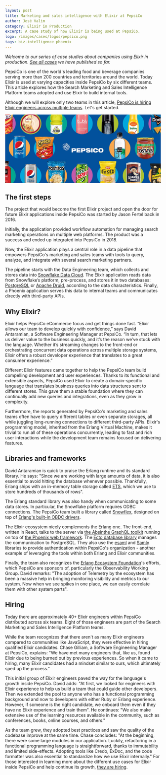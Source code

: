 ```yaml
---
layout: post
title: Marketing and sales intelligence with Elixir at PepsiCo
author: José Valim
category: Elixir in Production
excerpt: A case study of how Elixir is being used at PepsiCo.
logo: /images/cases/logos/pepsico.png
tags: biz-intelligence phoenix
---
```


*Welcome to our series of case studies about companies using Elixir in production. [See all cases](/cases.html) we have published so far.*

PepsiCo is one of the world's leading food and beverage companies serving more than 200 countries and territories around the world. Today Elixir is used at varying capacities inside PepsiCo by six different teams. This article explores how the Search Marketing and Sales Intelligence Platform teams adopted and use Elixir to build internal tools.

Although we will explore only two teams in this article, [PepsiCo is hiring Elixir engineers across multiple teams](https://www.pepsicojobs.com/teams-ecommerce). Let's get started.

![PepsiCo](/images/cases/bg/pepsico.jpg)

## The first steps

The project that would become the first Elixir project and open the door for future Elixir applications inside PepsiCo was started by Jason Fertel back in 2016.

Initially, the application provided workflow automation for managing search marketing operations on multiple web platforms. The product was a success and ended up integrated into PepsiCo in 2018.

Now, the Elixir application plays a central role in a data pipeline that empowers PepsiCo's marketing and sales teams with tools to query, analyze, and integrate with several search marketing partners.

The pipeline starts with the Data Engineering team, which collects and stores data into  [Snowflake Data Cloud](https://www.snowflake.com/). The Elixir application reads data from Snowflake’s platform, pre-process, and stores it in two databases: [PostgreSQL](https://www.postgresql.org/) or [Apache Druid](https://druid.apache.org/), according to the data characteristics. Finally, a Phoenix application serves this data to internal teams and communicates directly with third-party APIs.

## Why Elixir?

Elixir helps PepsiCo eCommerce focus and get things done fast. “Elixir allows our team to develop quickly with confidence,” says David Antaramian, a Software Engineering Manager at PepsiCo. “In turn, that lets us deliver value to the business quickly, and it’s the reason we’ve stuck with the language. Whether it’s streaming changes to the front-end or orchestrating concurrent data operations across multiple storage systems, Elixir offers a robust developer experience that translates to a great consumer experience.”

Different Elixir features came together to help the PepsiCo team build compelling development and user experiences. Thanks to its functional and extensible aspects, PepsiCo used Elixir to create a domain-specific language that translates business queries into data structures sent to different stores. This gave them a stable foundation where they can continually add new queries and integrations, even as they grow in complexity.

Furthermore, the reports generated by PepsiCo's marketing and sales teams often have to query different tables or even separate storages, all while juggling long-running connections to different third-party APIs. Elixir's programming model, inherited from the Erlang Virtual Machine, makes it trivial to run all of these operations concurrently, leading to fast and rich user interactions while the development team remains focused on delivering features.

## Libraries and frameworks

David Antaramian is quick to praise the Erlang runtime and its standard library. He says: "Since we are working with large amounts of data, it is also essential to avoid hitting the database whenever possible. Thankfully, Erlang ships with an in-memory table storage called [ETS](http://erlang.org/doc/man/ets.html), which we use to store hundreds of thousands of rows".

The Erlang standard library was also handy when communicating to some data stores. In particular, the Snowflake platform requires ODBC connections. The PepsiCo team built a library called [Snowflex](https://github.com/pepsico-ecommerce/snowflex), designed on top of [Erlang's built-in OBDC drivers](http://erlang.org/doc/man/odbc.html).

The Elixir ecosystem nicely complements the Erlang one. The front-end, written in React, talks to the server via [the Absinthe GraphQL toolkit](http://absinthe-graphql.org/) running on top of [the Phoenix web framework](http://phoenixframework.org/). The [Ecto database library](https://github.com/elixir-ecto/ecto) manages the communication to PostgreSQL. They also use the [esaml](https://github.com/handnot2/esaml) and [Samly](https://github.com/handnot2/samly) libraries to provide authentication within PepsiCo's organization - another example of leveraging the tools within both Erlang and Elixir communities.

Finally, the team also recognizes the [Erlang Ecosystem Foundation](https://erlef.org/)'s efforts, which PepsiCo are sponsors of, particularly the Observability Working Group. David remarks: "The adoption of Telemetry by the ecosystem has been a massive help in bringing monitoring visibility and metrics to our system. Now when we see spikes in one place, we can easily correlate them with other system parts".

## Hiring

Today there are approximately 40+ Elixir engineers within PepsiCo distributed across six teams. Eight of those engineers are part of the Search Marketing and Sales Intelligence Platform teams.

While the team recognizes that there aren't as many Elixir engineers compared to communities like JavaScript, they were effective in hiring qualified Elixir candidates. Chase Gilliam, a Software Engineering Manager at PepsiCo, explains: "We have met many engineers that, like us, found Elixir due to being burned out by previous experiences. So when it came to hiring, many Elixir candidates had a mindset similar to ours, which ultimately sped up the process."

This initial group of Elixir engineers paved the way for the language's growth inside PepsiCo. David adds: "At first, we looked for engineers with Elixir experience to help us build a team that could guide other developers. Then we extended the pool to anyone who has a functional programming background and now to developers with either Ruby or Erlang experience. However, if someone is the right candidate, we onboard them even if they have no Elixir experience and train them". He continues: "We also make extensive use of the learning resources available in the community, such as conferences, books, online courses, and others."

As the team grew, they adopted best practices and saw the quality of the codebase improve at the same time. Chase concludes: "At the beginning, there were some large modules in our application. Luckily, refactoring in a functional programming language is straightforward, thanks to immutability and limited side-effects. Adopting tools like Credo, ExDoc, and the code formatter was also essential to standardize how we use Elixir internally." For those interested in learning more about the different use cases for Elixir inside PepsiCo and help continue its growth, [they are hiring](https://www.pepsicojobs.com/teams-ecommerce).
